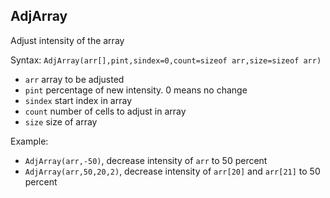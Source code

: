 ## AdjArray

Adjust intensity of the array

Syntax: `AdjArray(arr[],pint,sindex=0,count=sizeof arr,size=sizeof arr)`

* `arr` array to be adjusted
* `pint` percentage of new intensity. 0 means no change
* `sindex` start index in array
* `count` number of cells to adjust in array
* `size` size of array

Example:

* `AdjArray(arr,-50)`, decrease intensity of `arr` to 50 percent
* `AdjArray(arr,50,20,2)`, decrease intensity of `arr[20]` and `arr[21]` to 50 percent




